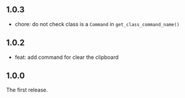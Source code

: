 ## 1.0.3

- chore: do not check class is a `Command` in `get_class_command_name()`

## 1.0.2

- feat: add command for clear the clipboard

## 1.0.0

The first release.
